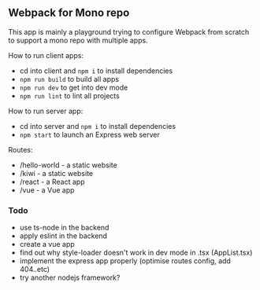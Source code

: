 ## Webpack for Mono repo

This app is mainly a playground trying to configure Webpack from scratch to support a mono repo with multiple apps.

How to run client apps:

- cd into client and `npm i` to install dependencies
- `npm run build` to build all apps
- `npm run dev` to get into dev mode
- `npm run lint` to lint all projects

How to run server app:

- cd into server and `npm i` to install dependencies
- `npm start` to launch an Express web server

Routes:

- /hello-world - a static website
- /kiwi - a static website
- /react - a React app
- /vue - a Vue app 

### Todo

- use ts-node in the backend
- apply eslint in the backend
- create a vue app
- find out why style-loader doesn't work in dev mode in .tsx (AppList.tsx)
- implement the express app properly (optimise routes config, add 404..etc)
- try another nodejs framework?